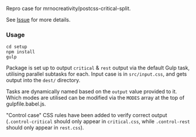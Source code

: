 Repro case for mrnocreativity/postcss-critical-split.  

See [Issue](https://github.com/mrnocreativity/postcss-critical-split/issues/10) for more details.  

### Usage

```
cd setup
npm install
gulp
```

Package is set up to output `critical` & `rest` output via the default Gulp task, utilising parallel subtasks for each.  Input case is in `src/input.css`, and gets output into the `dest/` directory.  

Tasks are dynamically named based on the `output` value provided to it.  Which modes are utilised can be modified via the `MODES` array at the top of gulpfile.babel.js.

"Control case" CSS rules have been added to verify correct output (`.control-critical` should only appear in `critical.css`, while `.control-rest` should only appear in `rest.css`).  